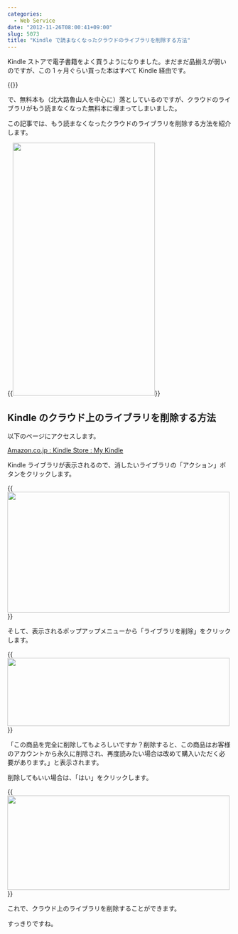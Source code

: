 ```yaml
---
categories:
  - Web Service
date: "2012-11-26T08:00:41+09:00"
slug: 5073
title: "Kindle で読まなくなったクラウドのライブラリを削除する方法"
---
```


Kindle ストアで電子書籍をよく買うようになりました。まだまだ品揃えが弱いのですが、この 1 ヶ月ぐらい買った本はすべて Kindle 経由です。

{{<app id="302584613" title="Kindle 3.4（無料）" src="http://a1853.phobos.apple.com/us/r1000/069/Purple/v4/78/fd/37/78fd3798-e2fc-940b-f4ce-38c3b2400e23/mzl.pmwdwuqg.100x100-75.png">}}

で、無料本も（北大路魯山人を中心に）落としているのですが、クラウドのライブラリがもう読まなくなった無料本に埋まってしまいました。

この記事では、もう読まなくなったクラウドのライブラリを削除する方法を紹介します。

{{<img alt="" src="/images/2012/11/5073_1.png" width="320" height="568">}}

## Kindle のクラウド上のライブラリを削除する方法

以下のページにアクセスします。

[Amazon.co.jp : Kindle Store : My Kindle](https://www.amazon.co.jp/gp/digital/fiona/manage?ie=UTF8&ref_=ya___myk&#All)

Kindle ライブラリが表示されるので、消したいライブラリの「アクション」ボタンをクリックします。

{{<img alt="" src="/images/2012/11/5073_2.png" width="500" height="271">}}

そして、表示されるポップアップメニューから「ライブラリを削除」をクリックします。

{{<img alt="" src="/images/2012/11/5073_3.png" width="500" height="153">}}

「この商品を完全に削除してもよろしいですか？削除すると、この商品はお客様のアカウントから永久に削除され、再度読みたい場合は改めて購入いただく必要があります。」と表示されます。

削除してもいい場合は、「はい」をクリックします。

{{<img alt="" src="/images/2012/11/5073_4.png" width="500" height="212">}}

これで、クラウド上のライブラリを削除することができます。

すっきりですね。

